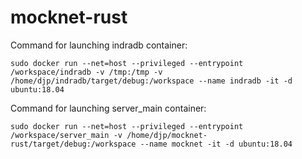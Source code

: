 # mocknet-rust

Command for launching indradb container:
```shell
sudo docker run --net=host --privileged --entrypoint /workspace/indradb -v /tmp:/tmp -v /home/djp/indradb/target/debug:/workspace --name indradb -it -d ubuntu:18.04
```

Command for launching server_main container:
```shell
sudo docker run --net=host --privileged --entrypoint /workspace/server_main -v /home/djp/mocknet-rust/target/debug:/workspace --name mocknet -it -d ubuntu:18.04
```